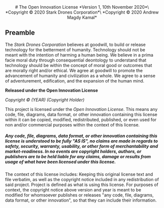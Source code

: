<p align=center>
# The Open Innovation License
*Version 1, 10th November 2020*\
*Copyright © 2020 Stark Drones Corporation*\
*Copyright © 2020 Andrew Magdy Kamal*
</p>

## Preamble

The *Stark Drones Corporation* believes at goodwill, to build or release technology for the betterment of humanity. Technology should not be meant with the intention of harming a human being. We believe in a prima facie moral duty through consequential deontology to understand that technology should be within the concept of moral good or outcomes that are morally right and/or ethical. We agree at goodwill to promote the advancement of humanity and civilization as a whole. We agree to a sense of adventurement, edification, and the expansion of the human mind. 

**Released under the Open Innovation License**

*Copyright © (YEAR) (Copyright Holder)*

This project is licensed under the *Open Innovation License*. This means any code, file, diagrams, data format, or other innovation containing this license within it can be copied, modified, redistributed, published, or even used for non and/or commercial purposes within the context of this license. 

##### Any code, file, diagrams, data format, or other innovation containing this license is understood to be fully "AS IS", no claims are made in regards to safety, security, warranty, usability, or other form of merchantability and market-readiness. In no events are copyright holders, authors, or publishers are to be held liable for any claims, damage or results from usage of what have been licensed under this license.

The context of this license includes: Keeping this original license text and file verbatim, as well as the copyright notice included in any redistribution of said project. Project is defined as what is using this license. For purposes of context, the copyright notice above version and year is meant to be modified for whomsoever publishes or releases "any code, file, diagrams, data format, or other innovation", so that they can include their information.
